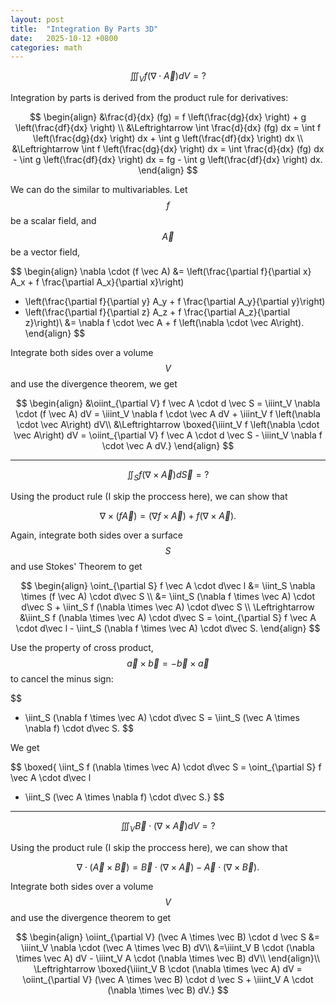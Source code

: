 ```yaml
---
layout: post
title:  "Integration By Parts 3D"
date:   2025-10-12 +0800
categories: math
---
```


$$\iiint_V f \left(\nabla \cdot \vec A\right) dV = ?$$

Integration by parts is derived from the product rule for derivatives:

$$
\begin{align}  
&\frac{d}{dx} (fg) = f \left(\frac{dg}{dx} \right) + g \left(\frac{df}{dx} \right) \\
&\Leftrightarrow
\int \frac{d}{dx} (fg) dx = \int f \left(\frac{dg}{dx} \right) dx + \int g \left(\frac{df}{dx} \right) dx \\
&\Leftrightarrow
\int f \left(\frac{dg}{dx} \right) dx = \int \frac{d}{dx} (fg) dx - \int g \left(\frac{df}{dx} \right) dx
= fg - \int g \left(\frac{df}{dx} \right) dx.
\end{align}
$$

We can do the similar to multivariables. Let $$f$$ be a scalar field, and $$\vec A$$ be a vector field,

$$
\begin{align}
\nabla \cdot (f \vec A)
&= \left(\frac{\partial f}{\partial x} A_x + f \frac{\partial A_x}{\partial x}\right)
+ \left(\frac{\partial f}{\partial y} A_y + f \frac{\partial A_y}{\partial y}\right)
+ \left(\frac{\partial f}{\partial z} A_z + f \frac{\partial A_z}{\partial z}\right)\\
&= \nabla f \cdot \vec A + f \left(\nabla \cdot \vec A\right).
\end{align}
$$

Integrate both sides over a volume $$V$$ and use the divergence theorem, we get

$$
\begin{align}
&\oiint_{\partial V} f \vec A \cdot d \vec S
= \iiint_V \nabla \cdot (f \vec A) dV
= \iiint_V \nabla f \cdot \vec A dV + \iiint_V f \left(\nabla \cdot \vec A\right) dV\\
&\Leftrightarrow
\boxed{\iiint_V f \left(\nabla \cdot \vec A\right) dV
= \oiint_{\partial V} f \vec A \cdot d \vec S - \iiint_V \nabla f \cdot \vec A dV.}
\end{align}
$$

--- 

$$\iint_S f (\nabla \times \vec A) d\vec S = ?$$

Using the product rule (I skip the proccess here), we can show that

$$
\nabla \times (f \vec A) = (\nabla f \times \vec A) + f(\nabla \times \vec A).
$$

Again, integrate both sides over a surface $$S$$ and use Stokes' Theorem to get

$$
\begin{align}
\oint_{\partial S} f \vec A \cdot d\vec l
&= \iint_S \nabla \times (f \vec A) \cdot d\vec S \\
&= \iint_S (\nabla f \times \vec A) \cdot d\vec S + \iint_S f (\nabla \times \vec A) \cdot d\vec S \\
\Leftrightarrow
&\iint_S f (\nabla \times \vec A) \cdot d\vec S
= \oint_{\partial S} f \vec A \cdot d\vec l - \iint_S (\nabla f \times \vec A) \cdot d\vec S.
\end{align}
$$

Use the property of cross product, $$\vec a \times \vec b = - \vec b \times \vec a$$ to cancel the minus sign:

$$
- \iint_S (\nabla f \times \vec A) \cdot d\vec S = \iint_S (\vec A \times \nabla f) \cdot d\vec S.
$$

We get

$$
\boxed{
\iint_S f (\nabla \times \vec A) \cdot d\vec S
= \oint_{\partial S} f \vec A \cdot d\vec l
+ \iint_S (\vec A \times \nabla f) \cdot d\vec S.}
$$

---

$$\iiint_V \vec B \cdot (\nabla \times \vec A) dV = ?$$

Using the product rule (I skip the proccess here), we can show that

$$
\nabla \cdot (\vec A \times \vec B)
= \vec B \cdot (\nabla \times \vec A) - \vec A \cdot (\nabla \times \vec B).
$$

Integrate both sides over a volume $$V$$ and use the divergence theorem to get

$$
\begin{align}
\oiint_{\partial V} (\vec A \times \vec B) \cdot d \vec S
&= \iiint_V \nabla \cdot (\vec A \times \vec B) dV\\
&=\iiint_V B \cdot (\nabla \times \vec A) dV - \iiint_V A \cdot (\nabla \times \vec B) dV\\
\end{align}\\
\Leftrightarrow
\boxed{\iiint_V B \cdot (\nabla \times \vec A) dV = \oiint_{\partial V} (\vec A \times \vec B) \cdot d \vec S + \iiint_V A \cdot (\nabla \times \vec B) dV.}
$$